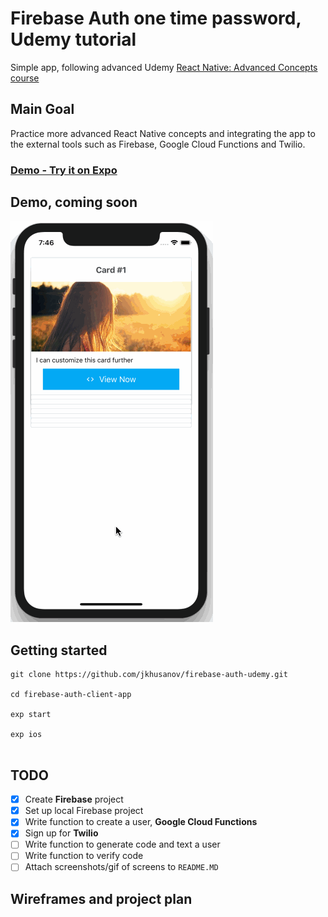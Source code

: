 # Firebase Auth one time password, Udemy tutorial
Simple app, following advanced Udemy [React Native: Advanced Concepts course](https://www.udemy.com/react-native-advanced/learn/v4/overview)
## Main Goal
Practice more advanced React Native concepts and integrating the app to the external tools such as Firebase, Google Cloud Functions and Twilio. 


### [Demo - Try it on Expo](https://expo.io/@jkhusanov/swipe-udemy)

## Demo, coming soon
![Demo gif](https://github.com/jkhusanov/swipe-udemy/blob/master/screenshots/demo.gif)



## Getting started

```
git clone https://github.com/jkhusanov/firebase-auth-udemy.git

cd firebase-auth-client-app

exp start

exp ios


```



## TODO

- [x] Create **Firebase** project
- [x] Set up local Firebase project
- [x] Write function to create a user, **Google Cloud Functions**
- [x] Sign up for **Twilio**
- [ ] Write function to generate code and text a user
- [ ] Write function to verify code
- [ ] Attach screenshots/gif of screens to `README.MD`

## Wireframes and project plan



